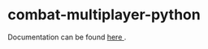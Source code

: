 # combat-multiplayer-python

Documentation can be found <a href="https://docs.google.com/document/d/1Zek0BAmArvwvIkpr6_EQmCNlhhy2wQE02ZmUH14ht7s/edit?usp=sharing"> here </a>.
